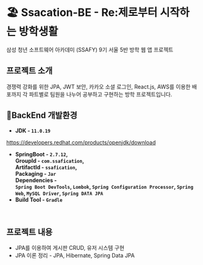 # 🏖️ Ssacation-BE - Re:제로부터 시작하는 방학생활
삼성 청년 소프트웨어 아카데미 (SSAFY) 9기 서울 5반 방학 웹 앱 프로젝트

## 프로젝트 소개
경쟁력 강화를 위한 JPA, JWT 보안, 카카오 소셜 로그인, React.js, AWS를 이용한 배포까지 각 파트별로 팀원을 나누어 공부하고 구현하는 방학 프로젝트입니다.

## 💾BackEnd 개발환경
- **JDK - `11.0.19`**

https://developers.redhat.com/products/openjdk/download
- **SpringBoot - `2.7.12`,  
GroupId - `com.ssafication`,  
ArtifactId - `ssafication`,  
Packaging - `Jar`  
Dependencies -  
`Spring Boot DevTools`, `Lombok`, `Spring Configuration Processor`, `Spring Web`, `MySQL Driver`, `Spring DATA JPA`**  
- **Build Tool - `Gradle`**
<br />

## 프로젝트 내용
- JPA를 이용하여 게시판 CRUD, 유저 시스템 구현
- JPA 이론 정리 - JPA, Hibernate, Spring Data JPA
